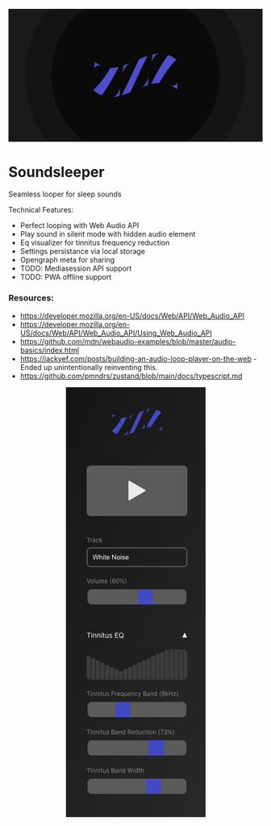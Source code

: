 ![Opengraph Image](https://github.com/daltonrowe/soundsleeper/blob/master/src/assets/img/opengraph.png?raw=true)

# Soundsleeper

Seamless looper for sleep sounds

Technical Features:
- Perfect looping with Web Audio API
- Play sound in silent mode with hidden audio element
- Eq visualizer for tinnitus frequency reduction
- Settings persistance via local storage
- Opengraph meta for sharing
- TODO: Mediasession API support
- TODO: PWA offline support
### Resources:

- https://developer.mozilla.org/en-US/docs/Web/API/Web_Audio_API
- https://developer.mozilla.org/en-US/docs/Web/API/Web_Audio_API/Using_Web_Audio_API
- https://github.com/mdn/webaudio-examples/blob/master/audio-basics/index.html
- https://jackyef.com/posts/building-an-audio-loop-player-on-the-web - Ended up unintentionally reinventing this.
- https://github.com/pmndrs/zustand/blob/main/docs/typescript.md

<p align="center">
  <img src="https://github.com/daltonrowe/soundsleeper/blob/master/screenshot.png?raw=true" alt="Soundsleeper Screenshot" />
</p>